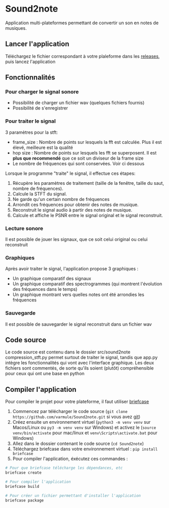 # Sound2note

Application multi-plateformes permettant de convertir un son en notes de musiques.

## Lancer l'application

Téléchargez le fichier correspondant à votre plaleforme dans les [releases](https://github.com/varmule/Sound2note/releases/latest), puis lancez l'application

## Fonctionnalités

### Pour charger le signal sonore

- Possibilité de charger un fichier wav (quelques fichiers fournis)
- Possibilité de s'enregistrer

### Pour traiter le signal

3 paramètres pour la stft:

- frame_size : Nombre de points sur lesquels la fft est calculée. Plus il est élevé, meilleure est la qualité
- hop size : Nombre de points sur lesquels les fft se superposent. Il est **plus que recommendé** que ce soit un diviseur de la frame size
- Le nombre de fréquences qui sont conservées. Voir ci dessous

Lorsque le programme "traite" le signal, il effectue ces étapes:

1. Récupère les paramètres de traitement (taille de la fenêtre, taille du saut, nombre de fréquences).
2. Calcule la STFT du signal.
3. Ne garde qu'un certain nombre de fréquences
4. Arrondit ces fréquences pour obtenir des notes de musique.
5. Reconstruit le signal audio à partir des notes de musique.
6. Calcule et affiche le PSNR entre le signal original et le signal reconstruit.

### Lecture sonore

Il est possible de jouer les signaux, que ce soit celui original ou celui reconstruit

### Graphiques

Après avoir traiter le signal, l'application propose 3 graphiques :

- Un graphique comparatif des signaux
- Un graphique comparatif des spectrogrammes (qui montrent l'évolution des fréquences dans le temps)
- Un graphique montrant vers quelles notes ont été arrondies les fréquences

### Sauvegarde

Il est possible de sauvegarder le signal reconstruit dans un fichier wav

## Code source

Le code source est contenu dans le dossier src/sound2note
compression_stft.py permet surtout de traiter le signal, tandis que app.py intègre les fonctionnalités qui vont avec l'interface graphique.
Les deux fichiers sont commentés, de sorte qu'ils soient (plutôt) compréhensible pour ceux qui ont une base en python

## Compiler l'application

Pour compiler le projet pour votre plateforme, il faut utiliser [briefcase](https://briefcase.readthedocs.io/)

1. Commencez par télécharger le code source (`git clone https://github.com/varmule/Sound2note.git` si vous avez [git](https://git-scm.com/))
2. Créez ensuite un environnement virtuel (`python3 -m venv venv` sur Macos/Linux ou `py3 -m venv venv` sur Windows) et activez le (`source venv/bin/activate` pour mac/linux et `venv\Scripts\activate.bat` pour Windows)
3. Allez dans le dossier contenant le code source (`cd Sound2note`)
4. Téléchargez briefcase dans votre environnement virtuel : `pip install briefcase`
5. Pour compiler l'application, éxécutez ces commandes :

```bash
# Pour que briefcase télécharge les dépendances, etc 
briefcase create

# Pour compiler l'application
briefcase build

# Pour créer un fichier permettant d'installer l'application
briefcase package
```
